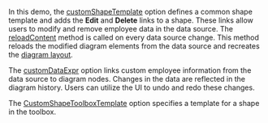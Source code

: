 In this demo, the [customShapeTemplate](/Documentation/ApiReference/UI_Widgets/dxDiagram/Configuration/#customShapeTemplate) option defines a common shape template and adds the **Edit** and **Delete** links to a shape. These links allow users to modify and remove employee data in the data source. The [reloadContent](/Documentation/ApiReference/UI_Widgets/dxDiagram/Methods/#reloadContentitemKey_applyLayout) method is called on every data source change. This method reloads the modified diagram elements from the data source and recreates the [diagram layout](/Documentation/Guide/Widgets/Diagram/Data_Binding/#Diagram_Layout).

The [customDataExpr](/Documentation/ApiReference/UI_Widgets/dxDiagram/Configuration/nodes/#customDataExpr) option links custom employee information from the data source to diagram nodes. Changes in the data are reflected in the diagram history. Users can utilize the UI to undo and redo these changes.

The [CustomShapeToolboxTemplate](/Documentation/ApiReference/UI_Widgets/dxDiagram/Configuration/#customShapeToolboxTemplate) option specifies a template for a shape in the toolbox.